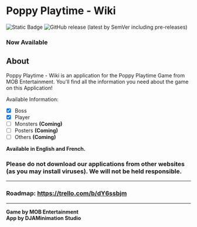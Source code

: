 # Poppy Playtime - Wiki  
![Static Badge](https://img.shields.io/badge/Status-ALPHA-7e49b8?style=flat-square)
![GitHub release (latest by SemVer including pre-releases)](https://img.shields.io/github/downloads-pre/GabrielDja/PoppyPlaytime-Wiki_App/latest/total?style=flat-square&label=Latest%20Version&color=177c66)

### Now Available
## About
Poppy Playtime - Wiki is an application for the Poppy Playtime Game from MOB Entertainment. You'll find all the information you need about the game on this Application!

Available Information:
- [x] Boss
- [x] Player
- [ ] Monsters **(Coming)**
- [ ] Posters **(Coming)**
- [ ] Others **(Coming)**

**Available in English and French.**

### Please do not download our applications from other websites (as you may install viruses). We will not be held responsible.
---
### Roadmap: https://trello.com/b/dY6ssbjm
---
**Game by MOB Entertainment**  
**App by DJAMinimation Studio**
